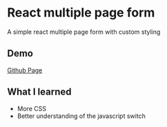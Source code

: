 # React multiple page form

A simple react multiple page form with custom styling

## Demo

[Github Page]()

## What I learned

- More CSS
- Better understanding of the javascript switch
